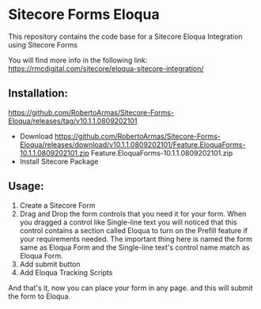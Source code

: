 # Sitecore Forms Eloqua
This repository contains the code base for a Sitecore Eloqua Integration using Sitecore Forms

You will find more info in the following link:
https://rmcdigital.com/sitecore/eloqua-sitecore-integration/

## Installation:

https://github.com/RobertoArmas/Sitecore-Forms-Eloqua/releases/tag/v10.1.1.0809202101

* Download https://github.com/RobertoArmas/Sitecore-Forms-Eloqua/releases/download/v10.1.1.0809202101/Feature.EloquaForms-10.1.1.0809202101.zip Feature.EloquaForms-10.1.1.0809202101.zip
* Install Sitecore Package

## Usage:

1. Create a Sitecore Form
2. Drag and Drop the form controls that you need it for your form.
When you dragged a control like Single-line text you will noticed that this control contains a section called Eloqua to turn on the Prefill feature if your requirements needed.
The important thing here is named the form same as Eloqua Form and the Single-line text's control name match as Eloqua Form.
3. Add submit button
4. Add Eloqua Tracking Scripts

And that's it, now you can place your form in any page. and this will submit the form to Eloqua.

